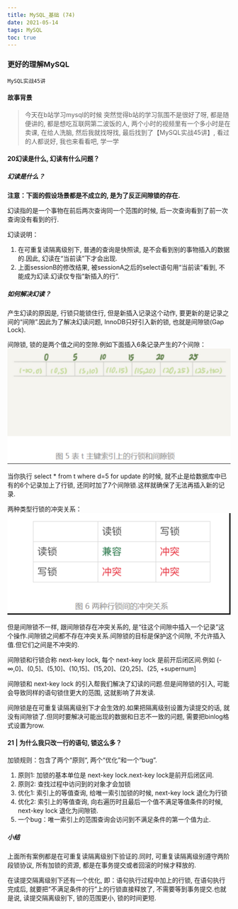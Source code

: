 ```yaml
---
title: MySQL_基础 (74)
date: 2021-05-14
tags: MySQL
toc: true
---
```


### 更好的理解MySQL
    MySQL实战45讲

<!-- more -->

#### 故事背景
> 今天在b站学习mysql的时候 突然觉得b站的学习氛围不是很好了呀, 都是随便讲的, 都是想吃互联网第二波饭的人, 两个小时的视频里有一个多小时是在卖课,  在给人洗脑, 然后我就找呀找, 最后找到了【MySQL实战45讲】, 看过的人都说好, 我也来看看吧, 学一学

#### 20幻读是什么, 幻读有什么问题？

##### 幻读是什么？

**注意：下面的假设场景都是不成立的, 是为了反正间隙锁的存在.**

幻读指的是一个事物在前后两次查询同一个范围的时候, 后一次查询看到了前一次查询没有看到的行.

幻读说明：

1. 在可重复读隔离级别下, 普通的查询是快照读, 是不会看到别的事物插入的数据的.因此, 幻读在“当前读”下才会出现.
2. 上面sessionB的修改结果, 被sessionA之后的select语句用“当前读”看到, 不能成为幻读.幻读仅专指“新插入的行”.


##### 如何解决幻读？

产生幻读的原因是, 行锁只能锁住行, 但是新插入记录这个动作, 要更新的是记录之间的“间隙”.因此为了解决幻读问题, InnoDB只好引入新的锁, 也就是间隙锁(Gap Lock).

间隙锁, 锁的是两个值之间的空隙.例如下面插入6条记录产生的7个间隙：
![间隙锁](/img/20210514_1.png)

当你执行 select * from t where d=5 for update 的时候, 就不止是给数据库中已有的6个记录加上了行锁, 还同时加了7个间隙锁.这样就确保了无法再插入新的记录.

两种类型行锁的冲突关系：
![两种类型行锁的冲突关系](/img/20210514_2.png)

但是间隙锁不一样, 跟间隙锁存在冲突关系的, 是“往这个间隙中插入一个记录”这个操作.间隙锁之间都不存在冲突关系.间隙锁的目标是保护这个间隙, 不允许插入值.但它们之间是不冲突的.

间隙锁和行锁合称 next-key lock, 每个 next-key lock 是前开后闭区间.例如  (-∞,0]、(0,5]、(5,10]、(10,15]、(15,20]、(20,25]、(25, +supernum]

间隙锁和 next-key lock 的引入帮我们解决了幻读的问题.但是间隙锁的引入, 可能会导致同样的语句锁住更大的范围, 这就影响了并发读.

间隙锁是在可重复读隔离级别下才会生效的.如果把隔离级别设置为读提交的话, 就没有间隙锁了.但同时要解决可能出现的数据和日志不一致的问题, 需要把binlog格式设置为row.

#### 21 | 为什么我只改一行的语句, 锁这么多？

加锁规则：包含了两个“原则“, 两个“优化”和一个“bug”.

1. 原则1: 加锁的基本单位是 next-key lock.next-key lock是前开后闭区间.
2. 原则2: 查找过程中访问到的对象才会加锁
3. 优化1: 索引上的等值查询, 给唯一索引加锁的时候, next-key lock 退化为行锁
4. 优化2: 索引上的等值查询, 向右遍历时且最后一个值不满足等值条件的时候, next-key lock 退化为间隙锁.
5. 一个bug：唯一索引上的范围查询会访问到不满足条件的第一个值为止.

##### 小结

上面所有案例都是在可重复读隔离级别下验证的.同时, 可重复读隔离级别遵守两阶段锁协议, 所有加锁的资源, 都是在事务提交或者回滚的时候才释放的.

在读提交隔离级别下还有一个优化, 即：语句执行过程中加上的行锁, 在语句执行完成后, 就要把“不满足条件的行”上的行锁直接释放了, 不需要等到事务提交.也就是说, 读提交隔离级别下, 锁的范围更小, 锁的时间更短.
